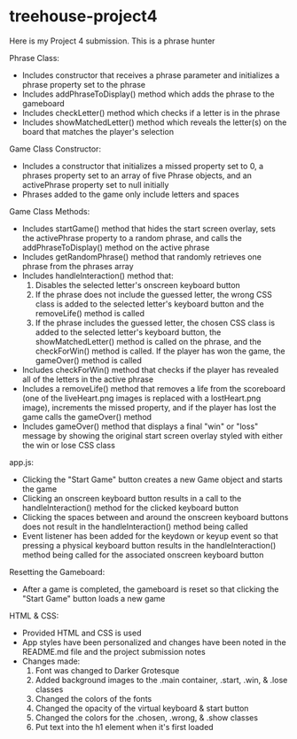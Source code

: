 # treehouse-project4
Here is my Project 4 submission. This is a phrase hunter

Phrase Class:
- Includes constructor that receives a phrase parameter and initializes a phrase property set to the phrase
- Includes addPhraseToDisplay() method which adds the phrase to the gameboard
- Includes checkLetter() method which checks if a letter is in the phrase
- Includes showMatchedLetter() method which reveals the letter(s) on the board that matches the player's selection

Game Class Constructor:
- Includes a constructor that initializes a missed property set to 0, a phrases property set to an array of five Phrase objects, and an activePhrase property set to null initially
- Phrases added to the game only include letters and spaces

Game Class Methods:
- Includes startGame() method that hides the start screen overlay, sets the activePhrase property to a random phrase, and calls the addPhraseToDisplay() method on the active phrase
- Includes getRandomPhrase() method that randomly retrieves one phrase from the phrases array
- Includes handleInteraction() method that:
  1. Disables the selected letter's onscreen keyboard button
  2. If the phrase does not include the guessed letter, the wrong CSS class is added to the selected letter's keyboard button and the removeLife() method is called
  3. If the phrase includes the guessed letter, the chosen CSS class is added to the selected letter's keyboard button, the   showMatchedLetter() method is called on the phrase, and the checkForWin() method is called. If the player has won the game, the gameOver() method is called
- Includes checkForWin() method that checks if the player has revealed all of the letters in the active phrase
- Includes a removeLife() method that removes a life from the scoreboard (one of the liveHeart.png images is replaced with a lostHeart.png image), increments the missed property, and if the player has lost the game calls the gameOver() method
- Includes gameOver() method that displays a final "win" or "loss" message by showing the original start screen overlay styled with either the win or lose CSS class

app.js:
- Clicking the "Start Game" button creates a new Game object and starts the game
- Clicking an onscreen keyboard button results in a call to the handleInteraction() method for the clicked keyboard button
- Clicking the spaces between and around the onscreen keyboard buttons does not result in the handleInteraction() method being called
- Event listener has been added for the keydown or keyup event so that pressing a physical keyboard button results in the handleInteraction() method being called for the associated onscreen keyboard button

Resetting the Gameboard:
- After a game is completed, the gameboard is reset so that clicking the "Start Game" button loads a new game

HTML & CSS:
- Provided HTML and CSS is used
- App styles have been personalized and changes have been noted in the README.md file and the project submission notes
- Changes made:
  1. Font was changed to Darker Grotesque
  2. Added background images to the .main container, .start, .win, & .lose classes
  3. Changed the colors of the fonts
  4. Changed the opacity of the virtual keyboard & start button
  5. Changed the colors for the .chosen, .wrong, & .show classes
  6. Put text into the h1 element when it's first loaded
  
  
